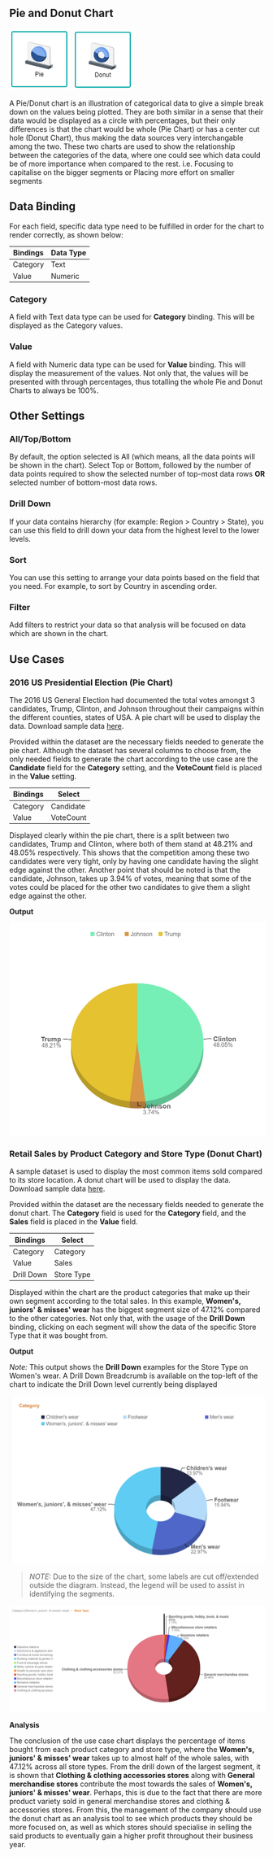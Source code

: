 ## Pie and Donut Chart

![Pie](./images/pie-donut-chart/piechart.PNG) ![Donut](./images/pie-donut-chart/donutchart.PNG)

A Pie/Donut chart is an illustration of categorical data to give a simple break down on the values being plotted. They are both similar in a sense that their data would be displayed as a circle with percentages, but their only differences is that the chart would be whole (Pie Chart) or has a center cut hole (Donut Chart), thus making the data sources very interchangable among the two. These two charts are used to show the relationship between the categories of the data, where one could see which data could be of more importance when compared to the rest. i.e. Focusing to capitalise on the bigger segments or Placing more effort on smaller segments 

## Data Binding

For each field, specific data type need to be fulfilled in order for the chart to render correctly, as shown below:

|Bindings|Data Type|
|---|---|
|Category|Text|
|Value|Numeric|

### Category

A field with Text data type can be used for **Category** binding. This will be displayed as the Category values.

### Value

A field with Numeric data type can be used for **Value** binding. This will display the measurement of the values. Not only that, the values will be presented with through percentages, thus totalling the whole Pie and Donut Charts to always be 100%.

## Other Settings

### All/Top/Bottom

By default, the option selected is All (which means, all the data points will be shown in the chart). Select Top or Bottom, followed by the number of data points required to show the selected number of top-most data rows **OR** selected number of bottom-most data rows.

### Drill Down

If your data contains hierarchy (for example: Region > Country > State), you can use this field to drill down your data from the highest level to the lower levels.

### Sort

You can use this setting to arrange your data points based on the field that you need. For example, to sort by Country in ascending order.

### Filter

Add filters to restrict your data so that analysis will be focused on data which are shown in the chart.

## Use Cases
### 2016 US Presidential Election (Pie Chart)
The 2016 US General Election had documented the total votes amongst 3 candidates, Trump, Clinton, and Johnson throughout their campaigns within the different counties, states of USA. A pie chart will be used to display the data. Download sample data [here](./sample-data/pie-donut-chart/us-election-2016-results-by-county.csv).

Provided within the dataset are the necessary fields needed to generate the pie chart. Although the dataset has several columns to choose from, the only needed fields to generate the chart according to the use case are the **Candidate** field for the **Category** setting, and the **VoteCount** field is placed in the **Value** setting.

|Bindings |Select|
|---|---|
|Category|Candidate|
|Value|VoteCount|

Displayed clearly within the pie chart, there is a split between two candidates, Trump and Clinton, where both of them stand at 48.21% and 48.05% respectively. This shows that the competition among these two candidates were very tight, only by having one candidate having the slight edge against the other. Another point that should be noted is that the candidate, Johnson, takes up 3.94% of votes, meaning that some of the votes could be placed for the other two candidates to give them a slight edge against the other.

**Output**

![US Elections](./images/pie-donut-chart/output-1.PNG)

### Retail Sales by Product Category and Store Type (Donut Chart)
A sample dataset is used to display the most common items sold compared to its store location. A donut chart will be used to display the data. Download sample data [here](./sample-data/pie-donut-chart/retail-sales-by-store-type.xlsx).

Provided within the dataset are the necessary fields needed to generate the donut chart. The **Category** field is used for the **Category** field, and the **Sales** field is placed in the **Value** field.

|Bindings |Select|
|---|---|
|Category|Category|
|Value|Sales|
|Drill Down|Store Type|

Displayed within the chart are the product categories that make up their own segment according to the total sales. In this example, **Women's, juniors' & misses' wear** has the biggest segment size of 47.12% compared to the other categories. Not only that, with the usage of the **Drill Down** binding, clicking on each segment will show the data of the specific Store Type that it was bought from.

**Output**

*Note:* This output shows the **Drill Down** examples for the Store Type on Women's wear. A Drill Down Breadcrumb is available on the top-left of the chart to indicate the Drill Down level currently being displayed

![Retail Sales](./images/pie-donut-chart/output-2.PNG)

>*NOTE:* Due to the size of the chart, some labels are cut off/extended outside the diagram. Instead, the legend will be used to assist in identifying the segments.

![Store Type](./images/pie-donut-chart/output-2a.PNG)

**Analysis**

The conclusion of the use case chart displays the percentage of items bought from each product category and store type, where the **Women's, juniors' & misses' wear** takes up to almost half of the whole sales, with 47.12% across all store types. From the drill down of the largest segment, it is shown that **Clothing & clothing accessories stores** along with **General merchandise stores** contribute the most towards the sales of **Women's, juniors' & misses' wear**. Perhaps, this is due to the fact that there are more product variety sold in general merchandise stores and clothing & accessories stores. From this, the management of the company should use the donut chart as an analysis tool to see which products they should be more focused on, as well as which stores should specialise in selling the said products to eventually gain a higher profit throughout their business year.
